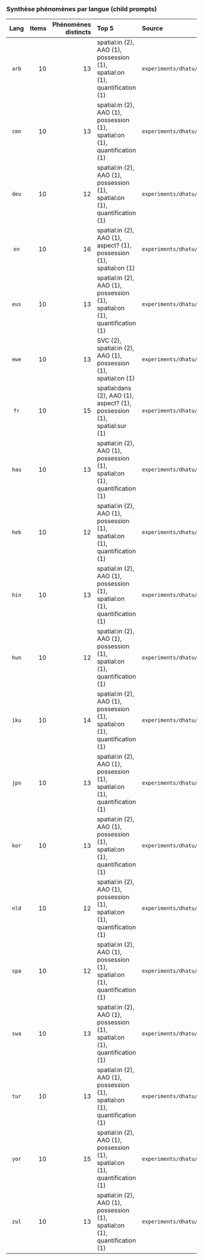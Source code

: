 <!-- Generated by experiments/dhatu/report.py -->
### Synthèse phénomènes par langue (child prompts)

| Lang | Items | Phénomènes distincts | Top 5 | Source |
|:----:|------:|----------------------:|:------|:-------|
| `arb` | 10 | 13 | spatial:in (2), AAO (1), possession (1), spatial:on (1), quantification (1) | `experiments/dhatu/prompts_child/arb.json` |
| `cmn` | 10 | 13 | spatial:in (2), AAO (1), possession (1), spatial:on (1), quantification (1) | `experiments/dhatu/prompts_child/cmn.json` |
| `deu` | 10 | 12 | spatial:in (2), AAO (1), possession (1), spatial:on (1), quantification (1) | `experiments/dhatu/prompts_child/deu.json` |
| `en` | 10 | 16 | spatial:in (2), AAO (1), aspect? (1), possession (1), spatial:on (1) | `experiments/dhatu/prompts_child/en.json` |
| `eus` | 10 | 13 | spatial:in (2), AAO (1), possession (1), spatial:on (1), quantification (1) | `experiments/dhatu/prompts_child/eus.json` |
| `ewe` | 10 | 13 | SVC (2), spatial:in (2), AAO (1), possession (1), spatial:on (1) | `experiments/dhatu/prompts_child/ewe.json` |
| `fr` | 10 | 15 | spatial:dans (2), AAO (1), aspect? (1), possession (1), spatial:sur (1) | `experiments/dhatu/prompts_child/fr.json` |
| `hau` | 10 | 13 | spatial:in (2), AAO (1), possession (1), spatial:on (1), quantification (1) | `experiments/dhatu/prompts_child/hau.json` |
| `heb` | 10 | 12 | spatial:in (2), AAO (1), possession (1), spatial:on (1), quantification (1) | `experiments/dhatu/prompts_child/heb.json` |
| `hin` | 10 | 13 | spatial:in (2), AAO (1), possession (1), spatial:on (1), quantification (1) | `experiments/dhatu/prompts_child/hin.json` |
| `hun` | 10 | 12 | spatial:in (2), AAO (1), possession (1), spatial:on (1), quantification (1) | `experiments/dhatu/prompts_child/hun.json` |
| `iku` | 10 | 14 | spatial:in (2), AAO (1), possession (1), spatial:on (1), quantification (1) | `experiments/dhatu/prompts_child/iku.json` |
| `jpn` | 10 | 13 | spatial:in (2), AAO (1), possession (1), spatial:on (1), quantification (1) | `experiments/dhatu/prompts_child/jpn.json` |
| `kor` | 10 | 13 | spatial:in (2), AAO (1), possession (1), spatial:on (1), quantification (1) | `experiments/dhatu/prompts_child/kor.json` |
| `nld` | 10 | 12 | spatial:in (2), AAO (1), possession (1), spatial:on (1), quantification (1) | `experiments/dhatu/prompts_child/nld.json` |
| `spa` | 10 | 12 | spatial:in (2), AAO (1), possession (1), spatial:on (1), quantification (1) | `experiments/dhatu/prompts_child/spa.json` |
| `swa` | 10 | 13 | spatial:in (2), AAO (1), possession (1), spatial:on (1), quantification (1) | `experiments/dhatu/prompts_child/swa.json` |
| `tur` | 10 | 13 | spatial:in (2), AAO (1), possession (1), spatial:on (1), quantification (1) | `experiments/dhatu/prompts_child/tur.json` |
| `yor` | 10 | 15 | spatial:in (2), AAO (1), possession (1), spatial:on (1), quantification (1) | `experiments/dhatu/prompts_child/yor.json` |
| `zul` | 10 | 13 | spatial:in (2), AAO (1), possession (1), spatial:on (1), quantification (1) | `experiments/dhatu/prompts_child/zul.json` |
